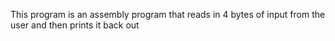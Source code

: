 This program is an assembly program that reads in 4 bytes of input from the user and then prints it back out
